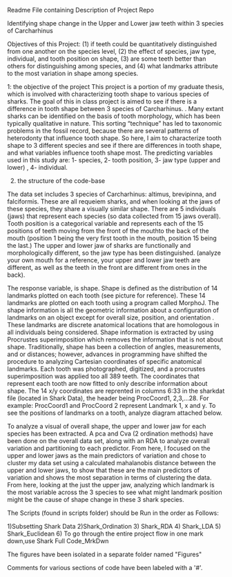 Readme File containing Description of Project Repo

Identifying shape change in the Upper and Lower jaw teeth within 3 species of Carcharhinus

Objectives of this Project: (1) if teeth could be quantitatively distinguished from one another on the species level, (2) the effect of species, jaw type, individual, and tooth position on shape, (3) are some teeth better than others for distinguishing among species, and (4) what landmarks attribute to the most variation in shape among species.

1: the objective of the project
This project is a portion of my graduate thesis, which is involved with characterizing tooth shape to various species of sharks. The goal of this in class project is aimed to see if there is a difference in tooth shape between 3 species of Carcharhinus. . Many extant sharks can be identified on the basis of tooth morphology, which has been typically qualitative in nature.
This sorting “technique” has led to taxonomic problems in the fossil record, because there are several patterns of heterodonty that influence tooth shape. So here, I aim to characterize tooth shape to 3 different species and see if there are differences in tooth shape, and what variables influence tooth shape most. The predicting variables used in this study are: 1- species, 2- tooth position, 3- jaw type (upper and lower) , 4- individual.




2.	the structure of the code-base

The data set includes 3 species of Carcharhinus: altimus, brevipinna, and falciformis. These are all requeiem sharks, and when looking at the jaws of these species, they share a visually similar shape. There are 5 individuals (jaws) that represent each species (so data collected from 15 jaws overall). Tooth position is a categorical 
variable and represents each of the 15 positions of teeth moving from the front of the mouthto the back of the mouth (position 1 being the very first tooth in the mouth, position 15 being the last.) The upper and lower jaw of sharks are functionally and morphologically different, so the jaw type has been distinguished. (analyze your own mouth for a reference, your upper and lower jaw teeth are different, as well as the
teeth in the front are different from ones in the back).

The response variable, is shape. Shape is defined as the distribution of 14 landmarks plotted on each tooth (see picture for reference). These 14 landmarks are plotted on each tooth using a program called MorphoJ. The shape information is all the geometric information about a configuration of landmarks on an object except for overall size, position, and orientation . These landmarks are discrete anatomical locations that are homologous in all individuals being considered. Shape information is extracted by using Procrustes superimposition which removes the information that is not about shape. Traditionally, shape has been a collection of angles, measurements, and or distances; however, advances in programming have shifted the procedure to analyzing Cartesian coordinates of specific anatomical landmarks. 
Each tooth was photographed, digitized, and a procrustes superimposition was applied too all 389 teeth. The coordinates that represent each tooth are now fitted to only describe information about shape. The 14 x/y coordinates are reprented in columns 6:33 in the sharkdat file (located in Shark Data), the header being ProcCoord1, 2,3,...28. For example: ProcCoord1 and ProcCoord 2 represent Landmark 1, x and y. To see the positions of landmarks on a tooth, analyze diagram attached below.

To analyze a visual of overall shape, the upper and lower jaw for each species has been extracted. A pca and Cva (2 ordination methods) have been done on the overall data set, along with an RDA to analyze overall variation and partitioning to each predictor. From here, I focused on the upper and lower jaws as the main predictors of variation and chose to cluster my data set using a calculated mahalanobis distance between the upper and lower jaws, to show that these are the main predictors of variation and shows the most separation in terms of clustering the data. From here, looking at the just the upper jaw, analyzing which landmark is the most variable across the 3 species to see what might landmark position might be the cause of shape change in these 3 shark species.



The Scripts (found in scripts folder) should be Run in the order as Follows: 

1)Subsetting Shark Data 
2)Shark_Ordination
3) Shark_RDA
4) Shark_LDA
5) Shark_Euclidean
6) To go through the entire project flow in one mark down,use Shark Full 
Code_MrkDwn

The figures have been isolated in a separate folder named "Figures"

Comments for various sections of code have been labeled with a '#'. 
